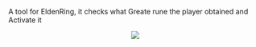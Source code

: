 A tool for EldenRing, it checks what Greate rune the player obtained and Activate it 


<p align="center">
  <img src="https://raw.githubusercontent.com/cobrce/GreateRune/refs/heads/master/screenshot.png">
</p>
